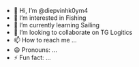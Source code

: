 - 👋 Hi, I’m @diepvinhk0ym4
- 👀 I’m interested in Fishing
- 🌱 I’m currently learning Sailing
- 💞️ I’m looking to collaborate on TG Logitics
- 📫 How to reach me ...
- 😄 Pronouns: ...
- ⚡ Fun fact: ...

<!---
diepvinhk0ym4/diepvinhk0ym4 is a ✨ special ✨ repository because its `README.md` (this file) appears on your GitHub profile.
You can click the Preview link to take a look at your changes.
--->
